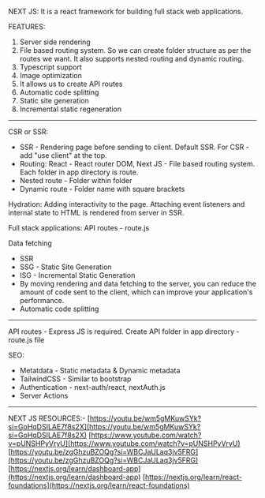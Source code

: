 NEXT JS: It is a react framework for building full stack web applications.

FEATURES:

1. Server side rendering
2. File based routing system. So we can create folder structure as per the routes we want. It also supports nested routing and dynamic routing.
3. Typescript support
4. Image optimization
5. It allows us to create API routes
6. Automatic code splitting
7. Static site generation
8. Incremental static regeneration

---

CSR or SSR:

- SSR - Rendering page before sending to client. Default SSR. For CSR - add "use client" at the top.
- Routing: React - React router DOM, Next JS - File based routing system. Each folder in app directory is route.
- Nested route - Folder within folder
- Dynamic route - Folder name with square brackets

Hydration: Adding interactivity to the page. Attaching event listeners and internal state to HTML is rendered from server in SSR.

Full stack applications: API routes - route.js

Data fetching

- SSR
- SSG - Static Site Generation
- ISG - Incremental Static Generation
- By moving rendering and data fetching to the server, you can reduce the amount of code sent to the client, which can improve your application's performance.
- Automatic code splitting

---

API routes - Express JS is required.
Create API folder in app directory - route.js file

SEO:

- Metatdata - Static metadata & Dynamic metadata
- TailwindCSS - Similar to bootstrap
- Authentication - next-auth/react, nextAuth.js
- Server Actions

---

NEXT JS RESOURCES:-
[https://youtu.be/wm5gMKuwSYk?si=GoHqDSILAE7f8s2X](https://youtu.be/wm5gMKuwSYk?si=GoHqDSILAE7f8s2X)
[https://www.youtube.com/watch?v=pUNSHPyVryU](https://www.youtube.com/watch?v=pUNSHPyVryU)
[https://youtu.be/zgGhzuBZOQg?si=WBCJaULaq3jv5FRG](https://youtu.be/zgGhzuBZOQg?si=WBCJaULaq3jv5FRG)
[https://nextjs.org/learn/dashboard-app](https://nextjs.org/learn/dashboard-app)
[https://nextjs.org/learn/react-foundations](https://nextjs.org/learn/react-foundations)
